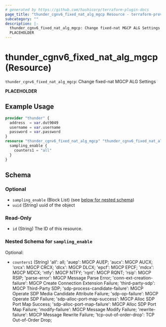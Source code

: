 ```yaml
---
# generated by https://github.com/hashicorp/terraform-plugin-docs
page_title: "thunder_cgnv6_fixed_nat_alg_mgcp Resource - terraform-provider-thunder"
subcategory: ""
description: |-
  thunder_cgnv6_fixed_nat_alg_mgcp: Change fixed-nat MGCP ALG Settings
  PLACEHOLDER
---
```


# thunder_cgnv6_fixed_nat_alg_mgcp (Resource)

`thunder_cgnv6_fixed_nat_alg_mgcp`: Change fixed-nat MGCP ALG Settings

__PLACEHOLDER__

## Example Usage

```terraform
provider "thunder" {
  address  = var.dut9049
  username = var.username
  password = var.password
}
resource "thunder_cgnv6_fixed_nat_alg_mgcp" "thunder_cgnv6_fixed_nat_alg_mgcp" {
  sampling_enable {
    counters1 = "all"
  }
}
```

<!-- schema generated by tfplugindocs -->
## Schema

### Optional

- `sampling_enable` (Block List) (see [below for nested schema](#nestedblock--sampling_enable))
- `uuid` (String) uuid of the object

### Read-Only

- `id` (String) The ID of this resource.

<a id="nestedblock--sampling_enable"></a>
### Nested Schema for `sampling_enable`

Optional:

- `counters1` (String) 'all': all; 'auep': MGCP AUEP; 'aucx': MGCP AUCX; 'crcx': MGCP CRCX; 'dlcx': MGCP DLCX; 'epcf': MGCP EPCF; 'mdcx': MGCP MDCX; 'ntfy': MGCP NTFY; 'rqnt': MGCP RQNT; 'rsip': MGCP RSIP; 'parse-error': MGCP Message Parse Error; 'conn-ext-creation-failure': MGCP Create Connection Extension Failure; 'third-party-sdp': MGCP Third-Party SDP; 'sdp-process-candidate-failure': MGCP Operate SDP Media Candidate Attribute Failure; 'sdp-op-failure': MGCP Operate SDP Failure; 'sdp-alloc-port-map-success': MGCP Alloc SDP Port Map Success; 'sdp-alloc-port-map-failure': MGCP Alloc SDP Port Map Failure; 'modify-failure': MGCP Message Modify Failure; 'rewrite-failure': MGCP Message Rewrite Failure; 'tcp-out-of-order-drop': TCP Out-of-Order Drop;


